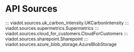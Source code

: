 # **API Sources**

::: viadot.sources.uk_carbon_intensity.UKCarbonIntensity
::: viadot.sources.supermetrics.Supermetrics
::: viadot.sources.cloud_for_customers.CloudForCustomers
::: viadot.sources.sharepoint.Sharepoint
::: viadot.sources.azure_blob_storage.AzureBlobStorage
